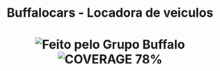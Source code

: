 <h1 align="center">Buffalocars - Locadora de veiculos</h1>

  <h1 align="center">
    <img alt="Feito pelo Grupo Buffalo" src="https://img.shields.io/static/v1?label=Feito&message=Pelo Grupo Buffalo&color=brightgreen">
        <img alt="COVERAGE 78%" src="https://img.shields.io/static/v1?label=COVERAGE&message=78%&color=blueviolet">
  </h1>
  
 
